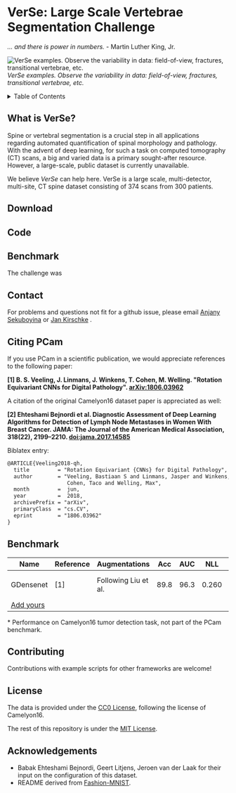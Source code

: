# VerSe: Large Scale Vertebrae Segmentation Challenge

_... and there is power in numbers._ - Martin Luther King, Jr.

![VerSe examples. Observe the variability in data: field-of-view, fractures, transitional vertebrae, etc.](assets/dataset_snapshot.png)
*VerSe examples. Observe the variability in data: field-of-view, fractures, transitional vertebrae, etc.*

<details><summary>Table of Contents</summary><p>

* [Why VerSe](#why-verse)
* [Download](#download)
* [Code](#code)
* [Benchmark](#benchmark)
* [Visualization](#visualization)
* [Contributing](#contributing)
* [Contact](#contact)
* [Citing PCam](#citing-pcam)
* [License](#license)
</p></details><p></p>

## What is VerSe?
Spine or vertebral segmentation is a crucial step in all applications regarding automated quantification of spinal morphology and pathology. With the advent of deep learning, for such a task on computed tomography (CT) scans, a big and varied data is a primary sought-after resource. However, a large-scale, public dataset is currently unavailable.

We believe *VerSe* can help here. VerSe is a large scale, multi-detector, multi-site, CT spine dataset consisting of 374 scans from 300 patients. 


## Download


## Code


## Benchmark

The challenge was 

## Contact
For problems and questions not fit for a github issue, please email [Anjany Sekuboyina](mailto:anjany.sekuboyina@tum.de) or [Jan Kirschke](mailto:jan.kirschke@tum.de) .


## Citing PCam
If you use PCam in a scientific publication, we would appreciate references to the following paper:


**[1] B. S. Veeling, J. Linmans, J. Winkens, T. Cohen, M. Welling. "Rotation Equivariant CNNs for Digital Pathology". [arXiv:1806.03962](http://arxiv.org/abs/1806.03962)**

A citation of the original Camelyon16 dataset paper is appreciated as well:

**[2] Ehteshami Bejnordi et al. Diagnostic Assessment of Deep Learning Algorithms for Detection of Lymph Node Metastases in Women With Breast Cancer. JAMA: The Journal of the American Medical Association, 318(22), 2199–2210. [doi:jama.2017.14585](https://doi.org/10.1001/jama.2017.14585)**


Biblatex entry:
```latex
@ARTICLE{Veeling2018-qh,
  title         = "Rotation Equivariant {CNNs} for Digital Pathology",
  author        = "Veeling, Bastiaan S and Linmans, Jasper and Winkens, Jim and
                   Cohen, Taco and Welling, Max",
  month         =  jun,
  year          =  2018,
  archivePrefix = "arXiv",
  primaryClass  = "cs.CV",
  eprint        = "1806.03962"
}
```

<!-- [Who is citing PCam?](https://scholar.google.de/scholar?hl=en&as_sdt=0%2C5&q=pcam&btnG=&oq=fas) -->


## Benchmark
| Name  | Reference | Augmentations | Acc | AUC|  NLL | FROC* |
| --- | --- | --- | --- | --- | --- | --- |
| GDensenet | [1] | Following Liu et al. | 89.8 | 96.3 |  0.260 |75.8 (64.3, 87.2)|
| [Add yours](https://github.com/basveeling/pcam/edit/master/README.md) | |

\* Performance on Camelyon16 tumor detection task, not part of the PCam benchmark.


## Contributing
Contributions with example scripts for other frameworks are welcome!

## License
The data is provided under the [CC0 License](https://choosealicense.com/licenses/cc0-1.0/), following the license of Camelyon16.

The rest of this repository is under the [MIT License](https://choosealicense.com/licenses/mit/).

## Acknowledgements
* Babak Ehteshami Bejnordi, Geert Litjens, Jeroen van der Laak for their input on the configuration of this dataset.
* README derived from [Fashion-MNIST](https://github.com/zalandoresearch/fashion-mnist).
